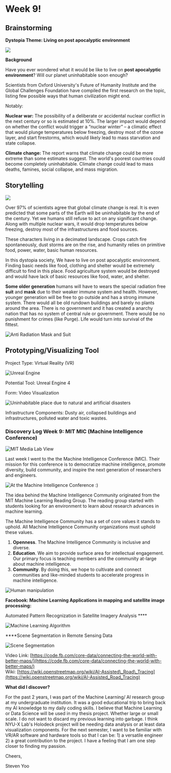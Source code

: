 # Week 9!

## **Brainstorming**

**Dystopia Theme: Living on post apocalyptic environment**

![](../.gitbook/assets/outer.jpg)

**Background**

Have you ever wondered what it would be like to live on **post apocalyptic environment**? Will our planet uninhabitable soon enough? 

Scientists from Oxford University's Future of Humanity Institute and the Global Challenges Foundation have compiled the first research on the topic, listing few possible ways that human civilization might end.

Notably:

**Nuclear war:** The possibility of a deliberate or accidental nuclear conflict in the next century or so is estimated at 10%. The larger impact would depend on whether the conflict would trigger a “nuclear winter” – a climatic effect that would plunge temperatures below freezing, destroy most of the ozone layer, and start firestorms, which would likely lead to mass starvation and state collapse.

**Climate change:** The report warns that climate change could be more extreme than some estimates suggest. The world's poorest countries could become completely uninhabitable. Climate change could lead to mass deaths, famines, social collapse, and mass migration.

## **Storytelling**

![](../.gitbook/assets/post.jpg)

Over 97% of scientists agree that global climate change is real. It is even predicted that some parts of the Earth will be uninhabitable by the end of the century. Yet we humans still refuse to act on any significant change. Along with multiple nuclear wars, it would drop temperatures below freezing, destroy most of the infrastructures and food sources.

These characters living in a decimated landscape. Crops catch fire spontaneously, dust storms are on the rise, and humanity relies on primitive food, power, water, basic human resources. 

In this dystopia society, We have to live on post apocalyptic environment. Finding basic needs like food, clothing and shelter would be extremely difficult to find in this place. Food agriculture system would be destroyed and would have lack of basic resources like food, water, and shelter. 

**Some older generation** humans will have to wears the special radiation free **suit** and **mask** due to their weaker immune system and health. However, younger generation will be free to go outside and has a strong immune system. There would all be old rundown buildings and barely no plants around the area. There is no government and it has created a anarchy nation that has no system of central rule or government. There would be no punishment for crimes \(like Purge\). Life would turn into survival of the fittest.

![Anti Radiation Mask and Suit ](../.gitbook/assets/drawing.jpg)

## **Prototyping/Visualizing Tool**

Project Type: Virtual Reality \(VR\)

![Unreal Engine](../.gitbook/assets/unreal.png)

Potential Tool: Unreal Engine 4

Form: Video Visualization 

![Uninhabitable place due to natural and artificial disasters](../.gitbook/assets/doom.jpg)

Infrastructure Components: Dusty air, collapsed buildings and infrastructures, polluted water and toxic wastes. 

### Discovery Log Week 9: MIT MIC \(Machine Intelligence Conference\)

![MIT Media Lab View](../.gitbook/assets/wow.HEIC)

Last week I went to the the Machine Intelligence Conference \(MIC\). Their mission for this conference is to democratize machine intelligence, promote diversity, build community, and inspire the next generation of researchers and engineers.

![At the Machine Intelligence Conference :\)](../.gitbook/assets/mee.HEIC)

The idea behind the Machine Intelligence Community originated from the MIT Machine Learning Reading Group. The reading group started with students looking for an environment to learn about research advances in machine learning.

The Machine Intelligence Community has a set of core values it stands to uphold. All Machine Intelligence Community organizations must uphold these values.

1. **Openness**. The Machine Intelligence Community is inclusive and diverse.
2. **Education**. We aim to provide surface area for intellectual engagement. Our primary focus is teaching members and the community at-large about machine intelligence.
3. **Community**. By doing this, we hope to cultivate and connect communities and like-minded students to accelerate progress in machine intelligence.

![Human manipulation](../.gitbook/assets/img_88b9026152b6-1.jpeg)

**Facebook: Machine Learning Applications in mapping and satellite image processing:**

Automated Pattern Recognization in Satellite Imagery Analysis ****

![Machine Learning Algorithm](../.gitbook/assets/image%20%283%29.png)

  
****Scene Segmentation in Remote Sensing Data

![Scene Segmentation](../.gitbook/assets/image.png)

  
Video Link: [https://code.fb.com/core-data/connecting-the-world-with-better-maps/](https://code.fb.com/core-data/connecting-the-world-with-better-maps/)  
Wiki: [https://wiki.openstreetmap.org/wiki/AI-Assisted\_Road\_Tracing](https://wiki.openstreetmap.org/wiki/AI-Assisted_Road_Tracing)

**What did I discover?**

For the past 2 years, I was part of the Machine Learning/ AI research group at my undergraduate institution. It was a good educational trip to bring back my AI knowledge to my daily coding skills. I believe that Machine Learning or Data Science will be used in my thesis project. Whether large or small scale. I do not want to discard my previous learning into garbage. I think NYU-X Lab's Holodeck project will be needing data analysis or at least data visualization components. For the next semester, I want to be familiar with VR/AR software and hardware tools so that I can be: 1\) a versatile engineer 2\) a great contribution to the project. I have a feeling that I am one step closer to finding my passion.

Cheers,



Steven Yoo

